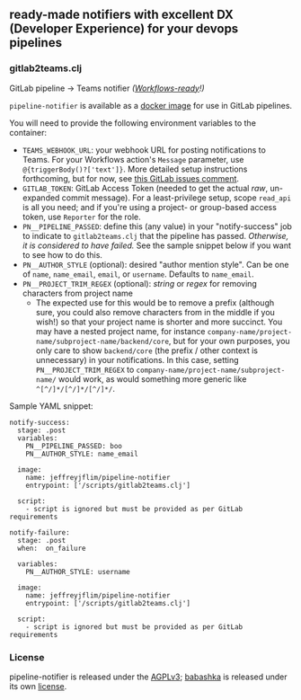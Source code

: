 ## ready-made notifiers with excellent DX (Developer Experience) for your devops pipelines

### gitlab2teams.clj

GitLab pipeline -> Teams notifier _([Workflows-ready](https://aka.ms/O365ConnectorDeprecation)!)_

`pipeline-notifier` is available as a [docker image](https://hub.docker.com/r/jeffreyjflim/pipeline-notifier) for use in GitLab pipelines.

You will need to provide the following environment variables to the container:
- `TEAMS_WEBHOOK_URL`: your webhook URL for posting notifications to Teams. For your Workflows action's `Message` parameter, use `@{triggerBody()?['text']}`. More detailed setup instructions forthcoming, but for now, see [this GitLab issues comment](https://gitlab.com/gitlab-org/gitlab/-/issues/471344#note_2022899536).
- `GITLAB_TOKEN`: GitLab Access Token (needed to get the actual _raw_, un-expanded commit message). For a least-privilege setup, scope `read_api` is all you need; and if you're using a project- or group-based access token, use `Reporter` for the role.
- `PN__PIPELINE_PASSED`: define this (any value) in your "notify-success" job to indicate to `gitlab2teams.clj` that the pipeline has passed. _Otherwise, it is considered to have failed._ See the sample snippet below if you want to see how to do this.
- `PN__AUTHOR_STYLE` (optional): desired "author mention style". Can be one of `name`, `name_email`, `email`, or `username`. Defaults to `name_email`.
- `PN__PROJECT_TRIM_REGEX` (optional): *string* or *regex* for removing characters from project name
  - The expected use for this would be to remove a prefix (although sure, you could also remove characters from in the middle if you wish!) so that your project name is shorter and more succinct.
    You may have a nested project name, for instance `company-name/project-name/subproject-name/backend/core`, but for your own purposes, you only care to show `backend/core` (the prefix / other context is unnecessary) in your notifications. In this case, setting `PN__PROJECT_TRIM_REGEX` to `company-name/project-name/subproject-name/` would work, as would something more generic like `^[^/]*/[^/]*/[^/]*/`.

Sample YAML snippet:
```
notify-success:
  stage: .post
  variables:
    PN__PIPELINE_PASSED: boo
    PN__AUTHOR_STYLE: name_email

  image:
    name: jeffreyjflim/pipeline-notifier
    entrypoint: ['/scripts/gitlab2teams.clj']

  script:
    - script is ignored but must be provided as per GitLab requirements

notify-failure:
  stage: .post
  when:  on_failure

  variables:
    PN__AUTHOR_STYLE: username

  image:
    name: jeffreyjflim/pipeline-notifier
    entrypoint: ['/scripts/gitlab2teams.clj']

  script:
    - script is ignored but must be provided as per GitLab requirements
```

### License

pipeline-notifier is released under the [AGPLv3](https://www.gnu.org/licenses/agpl-3.0.html); [babashka](https://github.com/babashka/babashka) is released under its own [license](https://github.com/babashka/babashka?tab=readme-ov-file#license).

